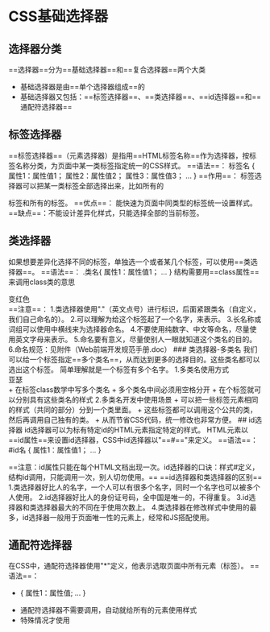 # CSS基础选择器 
## 选择器分类
==选择器==分为==基础选择器==和==复合选择器==两个大类
+ 基础选择器是由==单个选择器组成==的
+ 基础选择器又包括：==标签选择器==、==类选择器==、==id选择器==和==通配符选择器==
## 标签选择器
==标签选择器==（元素选择器）是指用==HTML标签名称==作为选择器，按标签名称分类，为页面中某一类标签指定统一的CSS样式。
==语法==：
标签名 {
	属性1：属性值1；
	属性2：属性值2；
	属性3：属性值3；
	...
}
==作用==：
标签选择器可以把某一类标签全部选择出来，比如所有的<div>标签和所有的<span>标签。
==优点==：
能快速为页面中同类型的标签统一设置样式。
==缺点==：不能设计差异化样式，只能选择全部的当前标签。
## 类选择器
如果想要差异化选择不同的标签，单独选一个或者某几个标签，可以使用==类选择器==。
==语法==：
.类名{
	属性1：属性值1；
	...
}
结构需要用==class属性==来调用class类的意思

<div class="red">变红色</div>
==注意==：
1.类选择器使用"."（英文点号）进行标识，后面紧跟类名（自定义，我们自己命名的）。
2.可以理解为给这个标签起了一个名字，来表示。
3.长名称或词组可以使用中横线来为选择器命名。
4.不要使用纯数字、中文等命名，尽量使用英文字母来表示。
5.命名要有意义，尽量使别人一眼就知道这个类名的目的。
6.命名规范：见附件（Web前端开发规范手册.doc）
### 类选择器-多类名
我们可以给一个标签指定==多个类名==，从而达到更多的选择目的。这些类名都可以选出这个标签。
简单理解就是一个标签有多个名字。
1.多类名使用方式
<div class="red font20">亚瑟</div>
+ 在标签class数学中写多个类名
+ 多个类名中间必须用空格分开
+ 在个标签就可以分别具有这些类名的样式
2.多类名开发中使用场景
+ 可以把一些标签元素相同的样式（共同的部分）分到一个类里面。
+ 这些标签都可以调用这个公共的类，然后再调用自己独有的类。
+ 从而节省CSS代码，统一修改也非常方便。
## id选择器
id选择器可以为标有特定id的HTML元素指定特定的样式。
HTML元素以==id属性==来设置id选择器，CSS中id选择器以"==#=="来定义。
==语法==：
#id名 {
	属性1：属性值1；
	...
}

==注意：id属性只能在每个HTML文档出现一次。id选择器的口诀：样式#定义，结构id调用，只能调用一次，别人切勿使用。==
==id选择器和类选择器的区别==
1.类选择器好比人的名字，一个人可以有很多个名字，同时一个名字也可以被多个人使用。
2.id选择器好比人的身份证号码，全中国是唯一的，不得重复。
3.id选择器和类选择器最大的不同在于使用次数上。
4.类选择器在修改样式中使用的最多，id选择器一般用于页面唯一性的元素上，经常和JS搭配使用。
## 通配符选择器
在CSS中，通配符选择器使用"*"定义，他表示选取页面中所有元素（标签）。
==语法==：
* {
	属性1：属性值;
	...
	}
+ 通配符选择器不需要调用，自动就给所有的元素使用样式
+ 特殊情况才使用